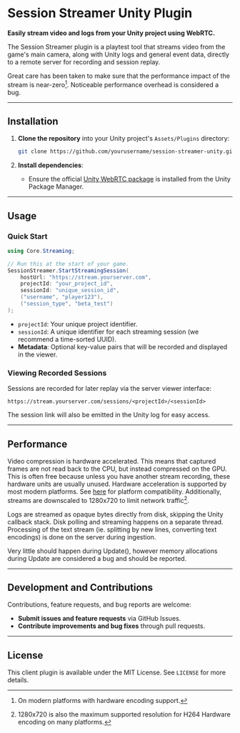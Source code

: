 # Session Streamer Unity Plugin

**Easily stream video and logs from your Unity project using WebRTC.**

The Session Streamer plugin is a playtest tool that streams video from the game's main camera, along with Unity logs and general event data, directly to a remote server for recording and session replay.

Great care has been taken to make sure that the performance impact of the stream is near-zero[^2]. Noticeable performance overhead is considered a bug.

---

## Installation

1. **Clone the repository** into your Unity project's `Assets/Plugins` directory:

   ```bash
   git clone https://github.com/yourusername/session-streamer-unity.git Assets/Plugins/SessionStreamer
   ```

2. **Install dependencies**:

   * Ensure the official [Unity WebRTC package](https://docs.unity3d.com/Packages/com.unity.webrtc@2.4/manual/index.html) is installed from the Unity Package Manager.

---

## Usage

### Quick Start

```csharp
using Core.Streaming;

// Run this at the start of your game.
SessionStreamer.StartStreamingSession(
    hostUrl: "https://stream.yourserver.com",
    projectId: "your_project_id",
    sessionId: "unique_session_id",
    ("username", "player123"),
    ("session_type", "beta_test")
);
```

* `projectId`: Your unique project identifier. 
* `sessionId`: A unique identifier for each streaming session (we recommend a time-sorted UUID).
* **Metadata**: Optional key-value pairs that will be recorded and displayed in the viewer.

### Viewing Recorded Sessions

Sessions are recorded for later replay via the server viewer interface:

```
https://stream.yourserver.com/sessions/<projectId>/<sessionId>
```

The session link will also be emitted in the Unity log for easy access.

---

## Performance
Video compression is hardware accelerated. This means that captured frames are not read back to the CPU, but instead compressed on the GPU. This is often free because unless you have another stream recording, these hardware units are usually unused. Hardware acceleration is supported by most modern platforms. See [here](https://docs.unity3d.com/Packages/com.unity.webrtc@2.4/manual/videostreaming.html#hardware-acceleration-codecs) for platform compatibility. Additionally, streams are downscaled to 1280x720 to limit network traffic[^1].

Logs are streamed as opaque bytes directly from disk, skipping the Unity callback stack. Disk polling and streaming happens on a separate thread. Processing of the text stream (ie. splitting by new lines, converting text encodings) is done on the server during ingestion.

Very little should happen during Update(), however memory allocations during Update are considered a bug and should be reported. 

---

## Development and Contributions

Contributions, feature requests, and bug reports are welcome:

* **Submit issues and feature requests** via GitHub Issues.
* **Contribute improvements and bug fixes** through pull requests.

---

## License

This client plugin is available under the MIT License. See `LICENSE` for more details.

[^1]: 1280x720 is also the maximum supported resolution for H264 Hardware encoding on many platforms. 
[^2]: On modern platforms with hardware encoding support.
